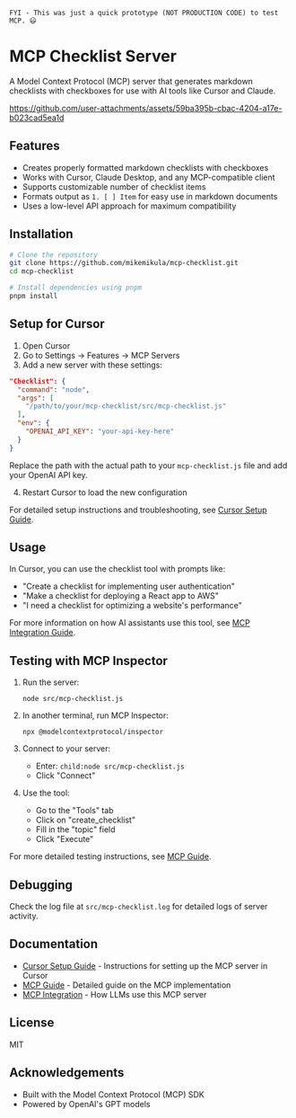 ```FYI - This was just a quick prototype (NOT PRODUCTION CODE) to test MCP. 😃```


# MCP Checklist Server

A Model Context Protocol (MCP) server that generates markdown checklists with checkboxes for use with AI tools like Cursor and Claude.


https://github.com/user-attachments/assets/59ba395b-cbac-4204-a17e-b023cad5ea1d


## Features

- Creates properly formatted markdown checklists with checkboxes
- Works with Cursor, Claude Desktop, and any MCP-compatible client
- Supports customizable number of checklist items
- Formats output as `1. [ ] Item` for easy use in markdown documents
- Uses a low-level API approach for maximum compatibility

## Installation

```bash
# Clone the repository
git clone https://github.com/mikemikula/mcp-checklist.git
cd mcp-checklist

# Install dependencies using pnpm
pnpm install
```

## Setup for Cursor

1. Open Cursor
2. Go to Settings → Features → MCP Servers
3. Add a new server with these settings:

```json
"Checklist": {
  "command": "node",
  "args": [
    "/path/to/your/mcp-checklist/src/mcp-checklist.js"
  ],
  "env": {
    "OPENAI_API_KEY": "your-api-key-here"
  }
}
```

Replace the path with the actual path to your `mcp-checklist.js` file and add your OpenAI API key.

4. Restart Cursor to load the new configuration

For detailed setup instructions and troubleshooting, see [Cursor Setup Guide](docs/cursor-checklist-setup.md).

## Usage

In Cursor, you can use the checklist tool with prompts like:

- "Create a checklist for implementing user authentication"
- "Make a checklist for deploying a React app to AWS"
- "I need a checklist for optimizing a website's performance"

For more information on how AI assistants use this tool, see [MCP Integration Guide](docs/mcp-section.md).

## Testing with MCP Inspector

1. Run the server:
   ```
   node src/mcp-checklist.js
   ```

2. In another terminal, run MCP Inspector:
   ```
   npx @modelcontextprotocol/inspector
   ```

3. Connect to your server:
   - Enter: `child:node src/mcp-checklist.js`
   - Click "Connect"

4. Use the tool:
   - Go to the "Tools" tab
   - Click on "create_checklist"
   - Fill in the "topic" field
   - Click "Execute"

For more detailed testing instructions, see [MCP Guide](docs/mcp-guide.md).

## Debugging

Check the log file at `src/mcp-checklist.log` for detailed logs of server activity.

## Documentation

- [Cursor Setup Guide](docs/cursor-checklist-setup.md) - Instructions for setting up the MCP server in Cursor
- [MCP Guide](docs/mcp-guide.md) - Detailed guide on the MCP implementation
- [MCP Integration](docs/mcp-section.md) - How LLMs use this MCP server

## License

MIT

## Acknowledgements

- Built with the Model Context Protocol (MCP) SDK
- Powered by OpenAI's GPT models 

